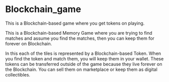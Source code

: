 # Blockchain_game
This is a Blockchain-based game where you get tokens on playing.

This is a Blockchain-based Memory Game where you are trying to find matches and assume you find the matches, then you can keep them for forever on Blockchain.

In this each of the tiles is represented by a Blockchain-based Token. When you find the token and match them, you will keep them in your wallet. These tokens can be transferred outside of the game because they live forever on the Blockchain. You can sell them on marketplace or keep them as digital collectibles.
